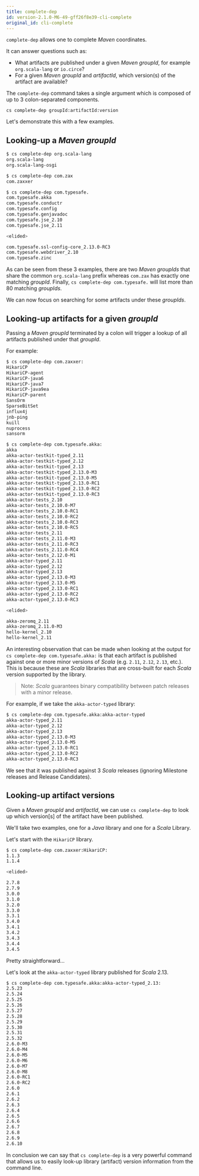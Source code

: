 ```yaml
---
title: complete-dep
id: version-2.1.0-M6-49-gff26f8e39-cli-complete
original_id: cli-complete
---
```


`complete-dep` allows one to complete _Maven_ coordinates.

It can answer questions such as:

- What artifacts are published under a given _Maven_ _groupId_, for example `org.scala-lang` or `io.circe`?
- For a given _Maven_ _groupId_ and _artifactId_, which version(s) of the artifact are available?

The `complete-dep` command takes a single argument which is composed of up to 3 colon-separated components.

`cs complete-dep groupId:artifactId:version`

Let's demonstrate this with a few examples.

## Looking-up a _Maven_ _groupId_

```bash
$ cs complete-dep org.scala-lang
org.scala-lang
org.scala-lang-osgi

$ cs complete-dep com.zax
com.zaxxer

$ cs complete-dep com.typesafe.
com.typesafe.akka
com.typesafe.conductr
com.typesafe.config
com.typesafe.genjavadoc
com.typesafe.jse_2.10
com.typesafe.jse_2.11

<elided>

com.typesafe.ssl-config-core_2.13.0-RC3
com.typesafe.webdriver_2.10
com.typesafe.zinc
```

As can be seen from these 3 examples, there are two _Maven_ _groupIds_ that share the common `org.scala-lang` prefix whereas `com.zax` has exactly one matching _groupId_. Finally, `cs complete-dep com.typesafe.` will list more than 80 matching _groupIds_.

We can now focus on searching for some artifacts under these _groupIds_.

## Looking-up artifacts for a given _groupId_

Passing a _Maven_ _groupId_ terminated by a colon will trigger a lookup of all artifacts published under that _groupId_.

For example:

```bash
$ cs complete-dep com.zaxxer:
HikariCP
HikariCP-agent
HikariCP-java6
HikariCP-java7
HikariCP-java9ea
HikariCP-parent
SansOrm
SparseBitSet
influx4j
jnb-ping
kuill
nuprocess
sansorm

$ cs complete-dep com.typesafe.akka:
akka
akka-actor-testkit-typed_2.11
akka-actor-testkit-typed_2.12
akka-actor-testkit-typed_2.13
akka-actor-testkit-typed_2.13.0-M3
akka-actor-testkit-typed_2.13.0-M5
akka-actor-testkit-typed_2.13.0-RC1
akka-actor-testkit-typed_2.13.0-RC2
akka-actor-testkit-typed_2.13.0-RC3
akka-actor-tests_2.10
akka-actor-tests_2.10.0-M7
akka-actor-tests_2.10.0-RC1
akka-actor-tests_2.10.0-RC2
akka-actor-tests_2.10.0-RC3
akka-actor-tests_2.10.0-RC5
akka-actor-tests_2.11
akka-actor-tests_2.11.0-M3
akka-actor-tests_2.11.0-RC3
akka-actor-tests_2.11.0-RC4
akka-actor-tests_2.12.0-M1
akka-actor-typed_2.11
akka-actor-typed_2.12
akka-actor-typed_2.13
akka-actor-typed_2.13.0-M3
akka-actor-typed_2.13.0-M5
akka-actor-typed_2.13.0-RC1
akka-actor-typed_2.13.0-RC2
akka-actor-typed_2.13.0-RC3

<elided>

akka-zeromq_2.11
akka-zeromq_2.11.0-M3
hello-kernel_2.10
hello-kernel_2.11
```

An interesting observation that can be made when looking at the output for `cs complete-dep com.typesafe.akka:` is that each artifact is published against one or more minor versions of _Scala_ (e.g. `2.11`, `2.12`, `2.13`, etc.). This is because these are _Scala_ libraries that are cross-built for each _Scala_ version supported by the library.

> Note: _Scala_ guarantees binary compatibility between patch releases with a minor release.

For example, if we take the `akka-actor-typed` library:

```bash
$ cs complete-dep com.typesafe.akka:akka-actor-typed
akka-actor-typed_2.11
akka-actor-typed_2.12
akka-actor-typed_2.13
akka-actor-typed_2.13.0-M3
akka-actor-typed_2.13.0-M5
akka-actor-typed_2.13.0-RC1
akka-actor-typed_2.13.0-RC2
akka-actor-typed_2.13.0-RC3
```

We see that it was published against 3 _Scala_ releases (ignoring Milestone releases and Release Candidates).

## Looking-up artifact versions

Given a _Maven_ _groupId_ and _artifactId_, we can use `cs complete-dep` to look up which version[s] of the artifact have been published.

We'll take two examples, one for a _Java_ library and one for a _Scala_ Library.

Let's start with the `HikariCP` library.

```bash
$ cs complete-dep com.zaxxer:HikariCP:
1.1.3
1.1.4

<elided>

2.7.8
2.7.9
3.0.0
3.1.0
3.2.0
3.3.0
3.3.1
3.4.0
3.4.1
3.4.2
3.4.3
3.4.4
3.4.5
```

Pretty straightforward...

Let's look at the `akka-actor-typed` library published for _Scala_ 2.13.

```bash
$ cs complete-dep com.typesafe.akka:akka-actor-typed_2.13:
2.5.23
2.5.24
2.5.25
2.5.26
2.5.27
2.5.28
2.5.29
2.5.30
2.5.31
2.5.32
2.6.0-M3
2.6.0-M4
2.6.0-M5
2.6.0-M6
2.6.0-M7
2.6.0-M8
2.6.0-RC1
2.6.0-RC2
2.6.0
2.6.1
2.6.2
2.6.3
2.6.4
2.6.5
2.6.6
2.6.7
2.6.8
2.6.9
2.6.10
```

In conclusion we can say that `cs complete-dep` is a very powerful command that allows us to easily look-up library (artifact) version information from the command line.